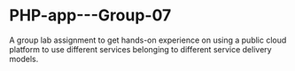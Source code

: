 # PHP-app---Group-07
A group lab assignment to get hands-on experience on using a public cloud platform to use different services belonging to different service delivery models.
